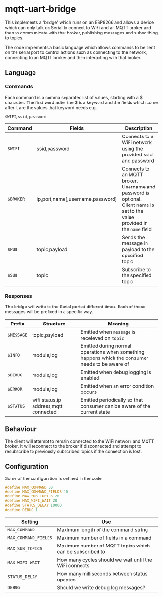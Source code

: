 # mqtt-uart-bridge
This implements a 'bridge' which runs on an ESP8266 and allows a device which can only talk on Serial to connect to WiFi and an MQTT broker and then to communicate with that broker, publishing messages and subscribing to topics.

The code implements a basic language which allows commands to be sent on the serial port to control actions such as connecting to the network, connecting to an MQTT broker and then interacting with that broker.

## Language

### Commands

Each command is a comma separated list of values, starting with a $ character.  The first word adter the $ is a keyword and the fields which come after it are the values that keyword needs e.g.

```
$WIFI,ssid,password
```

| Command | Fields | Description |
| --- | --- | --- |
| `$WIFI`| ssid,password | Connects to a WiFi network using the provided ssid and password |
| `$BROKER` | ip,port,name[,username,password] | Connects to an MQTT broker.  Username and password is optional.  Client name is set to the value provided in the `name` field |
| `$PUB` | topic,payload | Sends the message in payload to the specified topic |
| `$SUB` | topic | Subscribe to the specified topic |

### Responses

The bridge will write to the Serial port at different times.  Each of these messages will be prefixed in a specific way.

| Prefix | Structure | Meaning |
| --- | --- | --- | 
| `$MESSAGE` | topic,payload | Emitted when `message` is receieved on `topic` |
| `$INFO` | module,log | Emitted during normal operations when something happens which the consumer needs to be aware of |
| `$DEBUG` | module,log | Emitted when debug logging is enabled |
| `$ERROR` | module,log | Emitted when an error condition occurs |
| `$STATUS` | wifi status,ip address,mqtt connected | Emitted periodically so that consumer can be aware of the current state |

## Behaviour

The client will attempt to remain connected to the WiFi network and MQTT broker.  It will reconnect to the broker if disconnected and attempt to resubscribe to previously subscribed topics if the connection is lost.

## Configuration

Some of the configuration is defined in the code

```c
#define MAX_COMMAND 50
#define MAX_COMMAND_FIELDS 10
#define MAX_SUB_TOPICS 20
#define MAX_WIFI_WAIT 20
#define STATUS_DELAY 10000
#define DEBUG 1
```

| Setting | Use | 
| --- | --- |
| `MAX_COMMAND` | Maximum length of the command string |
| `MAX_COMMAND_FIELDS` | Maximum number of fields in a command |
| `MAX_SUB_TOPICS` | Maximum number of MQTT topics which can be subscribed to |
| `MAX_WIFI_WAIT` | How many cycles should we wait until the WiFi connects |
| `STATUS_DELAY` | How many milliseconds between status updates |
| `DEBUG` | Should we write debug log messages? |
